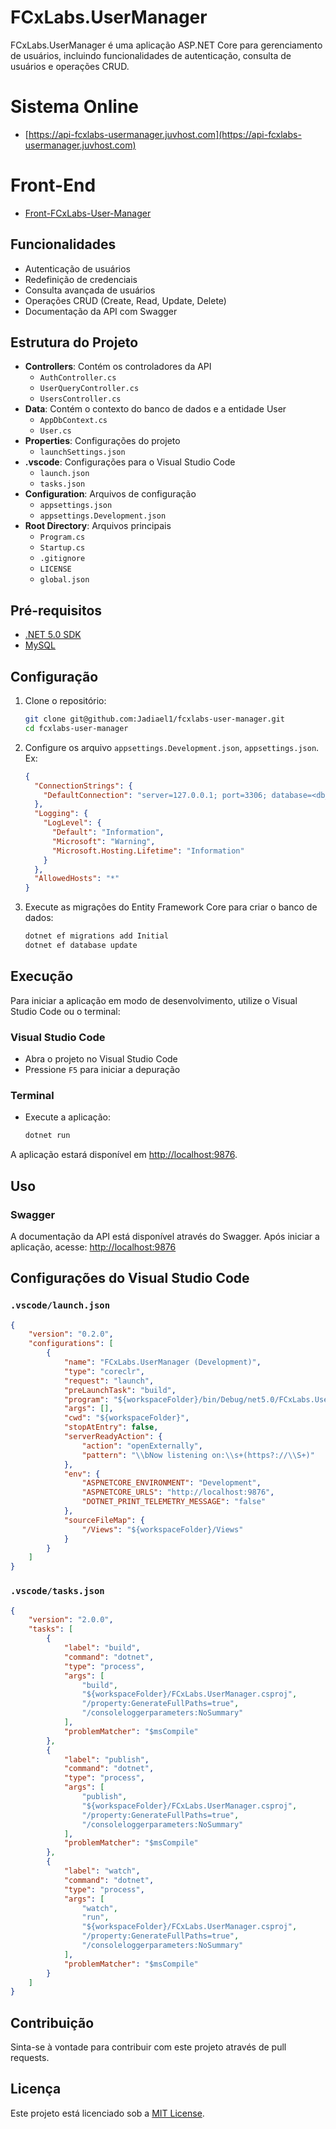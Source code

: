 # FCxLabs.UserManager

FCxLabs.UserManager é uma aplicação ASP.NET Core para gerenciamento de usuários, incluindo funcionalidades de autenticação, consulta de usuários e operações CRUD.

# Sistema Online
- [https://api-fcxlabs-usermanager.juvhost.com](https://api-fcxlabs-usermanager.juvhost.com)

# Front-End
- [Front-FCxLabs-User-Manager](https://github.com/Jadiael1/front-fcxlabs-user-manager)


## Funcionalidades

- Autenticação de usuários
- Redefinição de credenciais
- Consulta avançada de usuários
- Operações CRUD (Create, Read, Update, Delete)
- Documentação da API com Swagger

## Estrutura do Projeto

- **Controllers**: Contém os controladores da API
  - `AuthController.cs`
  - `UserQueryController.cs`
  - `UsersController.cs`
- **Data**: Contém o contexto do banco de dados e a entidade User
  - `AppDbContext.cs`
  - `User.cs`
- **Properties**: Configurações do projeto
  - `launchSettings.json`
- **.vscode**: Configurações para o Visual Studio Code
  - `launch.json`
  - `tasks.json`
- **Configuration**: Arquivos de configuração
  - `appsettings.json`
  - `appsettings.Development.json`
- **Root Directory**: Arquivos principais
  - `Program.cs`
  - `Startup.cs`
  - `.gitignore`
  - `LICENSE`
  - `global.json`

## Pré-requisitos

- [.NET 5.0 SDK](https://dotnet.microsoft.com/download/dotnet/5.0)
- [MySQL](https://www.mysql.com/)

## Configuração

1. Clone o repositório:
   ```sh
   git clone git@github.com:Jadiael1/fcxlabs-user-manager.git
   cd fcxlabs-user-manager
   ```

2. Configure os arquivo `appsettings.Development.json`, `appsettings.json`. Ex:
   ```json
   {
     "ConnectionStrings": {
       "DefaultConnection": "server=127.0.0.1; port=3306; database=<db_name>; uid=<db_user>; password=<db_password>"
     },
     "Logging": {
       "LogLevel": {
         "Default": "Information",
         "Microsoft": "Warning",
         "Microsoft.Hosting.Lifetime": "Information"
       }
     },
     "AllowedHosts": "*"
   }
   ```

3. Execute as migrações do Entity Framework Core para criar o banco de dados:
   ```sh
   dotnet ef migrations add Initial
   dotnet ef database update
   ```

## Execução

Para iniciar a aplicação em modo de desenvolvimento, utilize o Visual Studio Code ou o terminal:

### Visual Studio Code

- Abra o projeto no Visual Studio Code
- Pressione `F5` para iniciar a depuração

### Terminal

- Execute a aplicação:
  ```sh
  dotnet run
  ```

A aplicação estará disponível em [http://localhost:9876](http://localhost:9876).

## Uso

### Swagger

A documentação da API está disponível através do Swagger. Após iniciar a aplicação, acesse:
[http://localhost:9876](http://localhost:9876)

## Configurações do Visual Studio Code

### `.vscode/launch.json`

```json
{
    "version": "0.2.0",
    "configurations": [
        {
            "name": "FCxLabs.UserManager (Development)",
            "type": "coreclr",
            "request": "launch",
            "preLaunchTask": "build",
            "program": "${workspaceFolder}/bin/Debug/net5.0/FCxLabs.UserManager.dll",
            "args": [],
            "cwd": "${workspaceFolder}",
            "stopAtEntry": false,
            "serverReadyAction": {
                "action": "openExternally",
                "pattern": "\\bNow listening on:\\s+(https?://\\S+)"
            },
            "env": {
                "ASPNETCORE_ENVIRONMENT": "Development",
                "ASPNETCORE_URLS": "http://localhost:9876",
                "DOTNET_PRINT_TELEMETRY_MESSAGE": "false"
            },
            "sourceFileMap": {
                "/Views": "${workspaceFolder}/Views"
            }
        }
    ]
}
```

### `.vscode/tasks.json`

```json
{
    "version": "2.0.0",
    "tasks": [
        {
            "label": "build",
            "command": "dotnet",
            "type": "process",
            "args": [
                "build",
                "${workspaceFolder}/FCxLabs.UserManager.csproj",
                "/property:GenerateFullPaths=true",
                "/consoleloggerparameters:NoSummary"
            ],
            "problemMatcher": "$msCompile"
        },
        {
            "label": "publish",
            "command": "dotnet",
            "type": "process",
            "args": [
                "publish",
                "${workspaceFolder}/FCxLabs.UserManager.csproj",
                "/property:GenerateFullPaths=true",
                "/consoleloggerparameters:NoSummary"
            ],
            "problemMatcher": "$msCompile"
        },
        {
            "label": "watch",
            "command": "dotnet",
            "type": "process",
            "args": [
                "watch",
                "run",
                "${workspaceFolder}/FCxLabs.UserManager.csproj",
                "/property:GenerateFullPaths=true",
                "/consoleloggerparameters:NoSummary"
            ],
            "problemMatcher": "$msCompile"
        }
    ]
}
```

## Contribuição

Sinta-se à vontade para contribuir com este projeto através de pull requests.

## Licença

Este projeto está licenciado sob a [MIT License](LICENSE).
